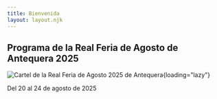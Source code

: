```yaml
---
title: Bienvenida
layout: layout.njk
---
```


## Programa de la Real Feria de Agosto de Antequera 2025

![Cartel de la Real Feria de Agosto 2025 de Antequera](https://storage.googleapis.com/qultura-ficheros/eventos/14085915-e046-4b8e-aa03-1d42fd464c61.jpg){loading="lazy"}

Del 20 al 24 de agosto de 2025
